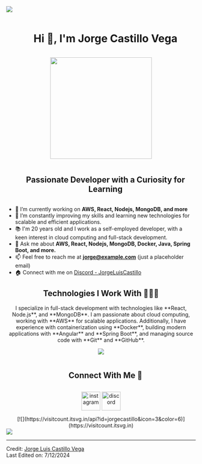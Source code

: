 <!--horizontal divider(gradiant)-->
<img src="https://user-images.githubusercontent.com/73097560/115834477-dbab4500-a447-11eb-908a-139a6edaec5c.gif">

<!--h1 without bottom border-->
<div id="user-content-toc">
  <ul align="center">
    <summary><h1 style="display: inline-block">Hi 👋, I'm Jorge Castillo Vega</h1></summary>
  </ul>
</div>

<!--- snake -->
<div align="center">
  <p align='center'>
    <img src="https://media.giphy.com/media/QvpqTCiEcwtvx6wwJK/giphy.gif" width="270" height="270" frameBorder="0" class="giphy-embed" allowFullScreen>
</p>

</div>

<!--h2 without bottom border-->
<div id="user-content-toc">
  <ul align="center">
    <summary><h2 style="display: inline-block">Passionate Developer with a Curiosity for Learning</h2></summary>
  </ul>
</div>

<!--Intro start-->
- 🔭 I’m currently working on **AWS, React, Nodejs, MongoDB, and more**
- 🌱 I’m constantly improving my skills and learning new technologies for scalable and efficient applications.
- 📚 I'm 20 years old and I work as a self-employed developer, with a keen interest in cloud computing and full-stack development.
- 💬 Ask me about **AWS, React, Nodejs, MongoDB, Docker, Java, Spring Boot, and more.**
- 📫 Feel free to reach me at **jorge@example.com** (just a placeholder email)
- 🏠 Connect with me on [Discord - JorgeLuisCastillo](https://discordapp.com/users/957722095381540874)
<!--Intro end-->

<!--Tech stack description-->
<div align="center">
  <h2>Technologies I Work With 👨🏻‍💻</h2>
  <p>
    I specialize in full-stack development with technologies like **React, Node.js**, and **MongoDB**.  
    I am passionate about cloud computing, working with **AWS** for scalable applications.  
    Additionally, I have experience with containerization using **Docker**, building modern applications with **Angular** and **Spring Boot**, and managing source code with **Git** and **GitHub**.
  </p>
</div>

<!-- Tech stack icons -->
<p align="center">
  <a href="https://skillicons.dev">
    <img src="https://skillicons.dev/icons?i=html,java,js,docker,angular,spring,git,github,mysql,postgres,postman&perline=6" />
  </a>
</p>


<!-- Connect with me -->
<!--h2 without bottom border-->
<div id="user-content-toc">
  <ul align="center">
    <summary><h2 style="display: inline-block">Connect With Me 🤝</h2></summary>
  </ul>
</div>

<!--icons and links-->
<p align="center">
<a href="https://www.instagram.com/jorge_luis_castillo/" target="blank"><img align="center" src="https://user-images.githubusercontent.com/88904952/234981169-2dd1e58f-4b7e-468c-8213-034ba62156c3.png" alt="instagram" height="50" width="50" /></a>
<a href="https://discordapp.com/users/957722095381540874" target="blank"><img align="center" src="https://user-images.githubusercontent.com/88904952/234982627-019fd336-6248-453c-9b05-97c13fd1d207.png" alt="discord" height="50" width="50" /></a>
</p>

<!--profile visit count-->
<div align="center">
  [![](https://visitcount.itsvg.in/api?id=jorgecastillo&icon=3&color=6)](https://visitcount.itsvg.in)
</div>

<!--horizontal divider(gradiant)-->
<img src="https://user-images.githubusercontent.com/73097560/115834477-dbab4500-a447-11eb-908a-139a6edaec5c.gif">

----------------------------------------------------------------------  
Credit: [Jorge Luis Castillo Vega](https://github.com/jorgecastillo)  
Last Edited on: 7/12/2024
